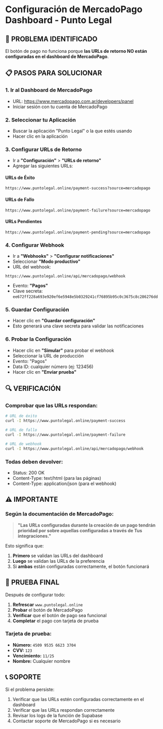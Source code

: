 # Configuración de MercadoPago Dashboard - Punto Legal

## 🚨 PROBLEMA IDENTIFICADO
El botón de pago no funciona porque **las URLs de retorno NO están configuradas en el dashboard de MercadoPago**.

## 📋 PASOS PARA SOLUCIONAR

### 1. Ir al Dashboard de MercadoPago
- URL: https://www.mercadopago.com.ar/developers/panel
- Iniciar sesión con tu cuenta de MercadoPago

### 2. Seleccionar tu Aplicación
- Buscar la aplicación "Punto Legal" o la que estés usando
- Hacer clic en la aplicación

### 3. Configurar URLs de Retorno
- Ir a **"Configuración"** > **"URLs de retorno"**
- Agregar las siguientes URLs:

#### URLs de Éxito
```
https://www.puntolegal.online/payment-success?source=mercadopago
```

#### URLs de Fallo
```
https://www.puntolegal.online/payment-failure?source=mercadopago
```

#### URLs Pendientes
```
https://www.puntolegal.online/payment-pending?source=mercadopago
```

### 4. Configurar Webhook
- Ir a **"Webhooks"** > **"Configurar notificaciones"**
- Seleccionar **"Modo productivo"**
- URL del webhook:
```
https://www.puntolegal.online/api/mercadopago/webhook
```
- Evento: **"Pagos"**
- Clave secreta: `ee672ff228a693e920ef6e5948e5b0329241cf76895b95c0c3675c8c286276dd`

### 5. Guardar Configuración
- Hacer clic en **"Guardar configuración"**
- Esto generará una clave secreta para validar las notificaciones

### 6. Probar la Configuración
- Hacer clic en **"Simular"** para probar el webhook
- Seleccionar la URL de producción
- Evento: "Pagos"
- Data ID: cualquier número (ej: 123456)
- Hacer clic en **"Enviar prueba"**

## 🔍 VERIFICACIÓN

### Comprobar que las URLs respondan:
```bash
# URL de éxito
curl -I https://www.puntolegal.online/payment-success

# URL de fallo  
curl -I https://www.puntolegal.online/payment-failure

# URL de webhook
curl -I https://www.puntolegal.online/api/mercadopago/webhook
```

### Todas deben devolver:
- Status: 200 OK
- Content-Type: text/html (para las páginas)
- Content-Type: application/json (para el webhook)

## ⚠️ IMPORTANTE

### Según la documentación de MercadoPago:
> **"Las URLs configuradas durante la creación de un pago tendrán prioridad por sobre aquellas configuradas a través de Tus integraciones."**

Esto significa que:
1. **Primero** se validan las URLs del dashboard
2. **Luego** se validan las URLs de la preferencia
3. Si **ambas** están configuradas correctamente, el botón funcionará

## 🧪 PRUEBA FINAL

Después de configurar todo:
1. **Refrescar** `www.puntolegal.online`
2. **Probar** el botón de MercadoPago
3. **Verificar** que el botón de pago sea funcional
4. **Completar** el pago con tarjeta de prueba

### Tarjeta de prueba:
- **Número:** `4509 9535 6623 3704`
- **CVV:** `123`
- **Vencimiento:** `11/25`
- **Nombre:** Cualquier nombre

## 📞 SOPORTE

Si el problema persiste:
1. Verificar que las URLs estén configuradas correctamente en el dashboard
2. Verificar que las URLs respondan correctamente
3. Revisar los logs de la función de Supabase
4. Contactar soporte de MercadoPago si es necesario
